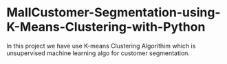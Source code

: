 # MallCustomer-Segmentation-using-K-Means-Clustering-with-Python
In this project we have use K-means Clustering Algorithim which is unsupervised machine learning algo for customer segmentation. 
